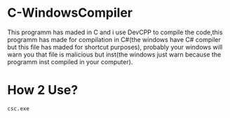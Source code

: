# C-WindowsCompiler

This programm has maded in C and i use DevCPP to compile the code,this programm has made for compilation in C#(the windows have C# compiler but this file has maded for shortcut purposes), probably your windows will warn you that file is malicious but inst(the windows just warn because the programm inst compiled in your computer).

# How 2 Use?

```console
csc.exe 
```
